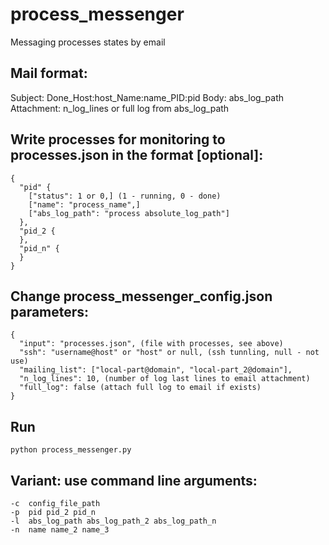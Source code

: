 # process_messenger
Messaging processes states by email

## Mail format:
Subject: Done_Host:host_Name:name_PID:pid
Body: abs_log_path
Attachment: n_log_lines or full log from abs_log_path

## Write processes for monitoring to processes.json in the format [optional]:
```
{
  "pid" {
    ["status": 1 or 0,] (1 - running, 0 - done)
    ["name": "process_name",]
    ["abs_log_path": "process absolute_log_path"]
  },
  "pid_2 {
  },
  "pid_n" {
  }
}
```

## Change process_messenger_config.json parameters:
```
{
  "input": "processes.json", (file with processes, see above)
  "ssh": "username@host" or "host" or null, (ssh tunnling, null - not use)
  "mailing_list": ["local-part@domain", "local-part_2@domain"],
  "n_log_lines": 10, (number of log last lines to email attachment)
  "full_log": false (attach full log to email if exists)
}
```

## Run
```
python process_messenger.py
```

## Variant: use command line arguments:
```
-c  config_file_path
-p  pid pid_2 pid_n
-l  abs_log_path abs_log_path_2 abs_log_path_n
-n  name name_2 name_3
```

